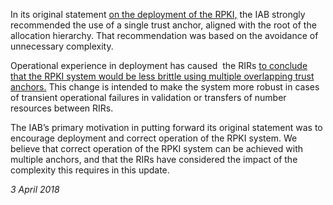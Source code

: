 
In its original statement [on the deployment of the RPKI,](https://www.iab.org/documents/correspondence-reports-documents/docs2010/iab-statement-on-the-rpki/) the IAB strongly recommended the use of a single trust anchor, aligned with the root of the allocation hierarchy. That recommendation was based on the avoidance of unnecessary complexity. 


Operational experience in deployment has caused  the RIRs [to conclude that the RPKI system would be less brittle using multiple overlapping trust anchors.](https://www.nro.net/regional-internet-registries-are-preparing-to-deploy-all-resources-rpki-service/) This change is intended to make the system more robust in cases of transient operational failures in validation or transfers of number resources between RIRs.


The IAB’s primary motivation in putting forward its original statement was to encourage deployment and correct operation of the RPKI system. We believe that correct operation of the RPKI system can be achieved with multiple anchors, and that the RIRs have considered the impact of the complexity this requires in this update.


*3 April 2018*


